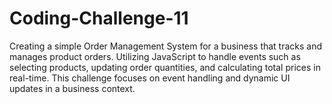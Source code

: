 # Coding-Challenge-11
Creating a simple Order Management System for a business that tracks and manages product orders. Utilizing JavaScript to handle events such as selecting products, updating order quantities, and calculating total prices in real-time. This challenge focuses on event handling and dynamic UI updates in a business context.
